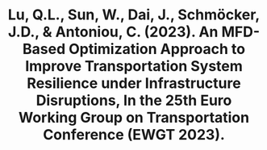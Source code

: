 ---
title: "Lu, Q.L., Sun, W., Dai, J., Schmöcker, J.D., & Antoniou, C. (2023). An MFD-Based Optimization Approach to Improve Transportation System Resilience under Infrastructure Disruptions, In the 25th Euro Working Group on Transportation Conference (EWGT 2023)."
collection: conferences
posterurl: http://laststriker11.github.io/files/posters/2023_EWGT_poster_traffic_resilience.pdf
---